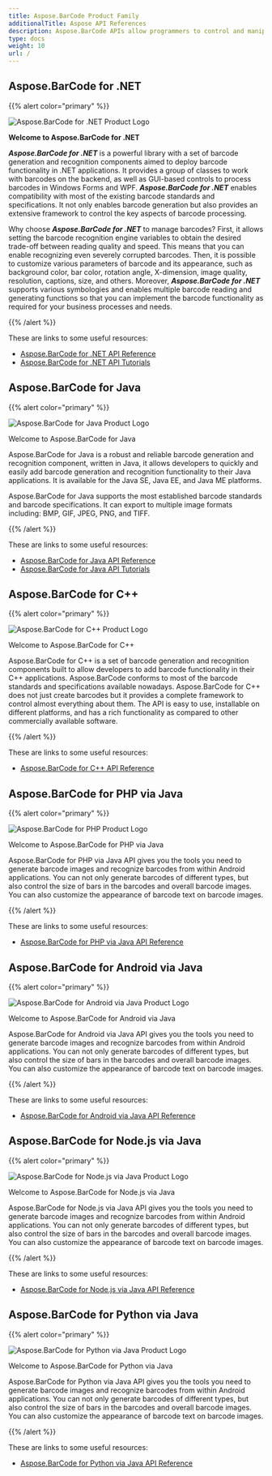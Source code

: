 ```yaml
---
title: Aspose.BarCode Product Family
additionalTitle: Aspose API References
description: Aspose.BarCode APIs allow programmers to control and manipulate barcode scanning, barcode reading and qr scanning functionalities. It provides a group of classes to work with barcodes on the backend, as well as GUI-based controls to process barcodes. Free evaluation version is available.
type: docs
weight: 10
url: /
---
```


## Aspose.BarCode for .NET

{{% alert color="primary" %}} 

![Aspose.BarCode for .NET Product Logo](home_1.png)

**Welcome to Aspose.BarCode for .NET**

***Aspose.BarCode for .NET*** is a powerful library with a set of barcode generation and recognition components aimed to deploy barcode functionality in .NET applications. It provides a group of classes to work with barcodes on the backend, as well as GUI-based controls to process barcodes in Windows Forms and WPF. ***Aspose.BarCode for .NET*** enables compatibility with most of the existing barcode standards and specifications. It not only enables barcode generation but also provides an extensive framework to control the key aspects of barcode processing. 

Why choose ***Aspose.BarCode for .NET*** to manage barcodes? First, it allows setting the barcode recognition engine variables to obtain the desired trade-off between reading quality and speed. This means that you can enable recognizing even severely corrupted barcodes. 
Then, it is possible to customize various parameters of barcode and its appearance, such as background color, bar color, rotation angle, X-dimension, image quality, resolution, captions, size, and others. 
Moreover, ***Aspose.BarCode for .NET*** supports various symbologies and enables multiple barcode reading and generating functions so that you can implement the barcode functionality as required for your business processes and needs.  

{{% /alert %}} 

These are links to some useful resources:
- [Aspose.BarCode for .NET API Reference](/barcode/net/)
- [Aspose.BarCode for .NET API Tutorials](https://tutorials.aspose.com/barcode/net/)


## Aspose.BarCode for Java

{{% alert color="primary" %}}

![Aspose.BarCode for Java Product Logo](home_2.png)

Welcome to Aspose.BarCode for Java

Aspose.BarCode for Java is a robust and reliable barcode generation and recognition component, written in Java, it allows developers to quickly and easily add barcode generation and recognition functionality to their Java applications. It is available for the Java SE, Java EE, and Java ME platforms.

Aspose.BarCode for Java supports the most established barcode standards and barcode specifications. It can export to multiple image formats including: BMP, GIF, JPEG, PNG, and TIFF.

{{% /alert %}} 

These are links to some useful resources:
- [Aspose.BarCode for Java API Reference](/barcode/java/)
- [Aspose.BarCode for Java API Tutorials](https://tutorials.aspose.com/barcode/java/)


## Aspose.BarCode for C++
{{% alert color="primary" %}}

![Aspose.BarCode for C++ Product Logo](home_3.png)

Welcome to Aspose.BarCode for C++

Aspose.BarCode for C++ is a set of barcode generation and recognition components built to allow developers to add barcode functionality in their C++ applications. Aspose.BarCode conforms to most of the barcode standards and specifications available nowadays. Aspose.BarCode for C++ does not just create barcodes but it provides a complete framework to control almost everything about them. The API is easy to use, installable on different platforms, and has a rich functionality as compared to other commercially available software.

{{% /alert %}} 

These are links to some useful resources:
- [Aspose.BarCode for C++ API Reference](/barcode/cpp/)

## Aspose.BarCode for PHP via Java
{{% alert color="primary" %}}

![Aspose.BarCode for PHP Product Logo](home_4.png)

Welcome to Aspose.BarCode for PHP via Java

Aspose.BarCode for PHP via Java API gives you the tools you need to generate barcode images and recognize barcodes from within Android applications. You can not only generate barcodes of different types, but also control the size of bars in the barcodes and overall barcode images. You can also customize the appearance of barcode text on barcode images.

{{% /alert %}} 

These are links to some useful resources:
- [Aspose.BarCode for PHP via Java API Reference](/barcode/php/)


## Aspose.BarCode for Android via Java
{{% alert color="primary" %}}

![Aspose.BarCode for Android via Java Product Logo](home_5.png)

Welcome to Aspose.BarCode for Android via Java

Aspose.BarCode for Android via Java API gives you the tools you need to generate barcode images and recognize barcodes from within Android applications. You can not only generate barcodes of different types, but also control the size of bars in the barcodes and overall barcode images. You can also customize the appearance of barcode text on barcode images.

{{% /alert %}} 

These are links to some useful resources:

- [Aspose.BarCode for Android via Java API Reference](/barcode/androidjava/)

## Aspose.BarCode for Node.js via Java
{{% alert color="primary" %}}

![Aspose.BarCode for Node.js via Java Product Logo](home_6.png)

Welcome to Aspose.BarCode for Node.js via Java

Aspose.BarCode for Node.js via Java API gives you the tools you need to generate barcode images and recognize barcodes from within Android applications. You can not only generate barcodes of different types, but also control the size of bars in the barcodes and overall barcode images. You can also customize the appearance of barcode text on barcode images.

{{% /alert %}} 

These are links to some useful resources:
- [Aspose.BarCode for Node.js via Java API Reference](/barcode/nodejs/)

## Aspose.BarCode for Python via Java
{{% alert color="primary" %}}

![Aspose.BarCode for Python via Java Product Logo](home_7.png)

Welcome to Aspose.BarCode for Python via Java

Aspose.BarCode for Python via Java API gives you the tools you need to generate barcode images and recognize barcodes from within Android applications. You can not only generate barcodes of different types, but also control the size of bars in the barcodes and overall barcode images. You can also customize the appearance of barcode text on barcode images.

{{% /alert %}} 

These are links to some useful resources:
- [Aspose.BarCode for Python via Java API Reference](/barcode/python-java/)
